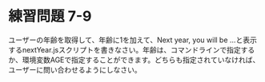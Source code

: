 # 練習問題 7-9

ユーザーの年齢を取得して、年齢に1を加えて、Next year, you will be ...と表示するnextYear.jsスクリプトを書きなさい。年齢は、コマンドラインで指定するか、環境変数AGEで指定することができます。どちらも指定されていなければ、ユーザーに問い合わせるようにしなさい。
